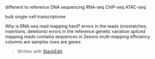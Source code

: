 diffenent to reference
DNA sequencing 
RNA-seq 
ChIP-seq 
ATAC-seq

bulk 
single-cell transcriptome

Why is RNA-seq read mapping hard? 
errors in the reads (mismatches, insertions, deletions)
errors in the reference
genetic variation
spliced mapping reads contains sequences in 2exons
multi-mapping
efficiency
columns are samples
rows are genes
> Written with [StackEdit](https://stackedit.io/).
<!--stackedit_data:
eyJoaXN0b3J5IjpbMjE1MjgxMzA1LC02OTY4Nzg0MjIsNzMwOT
k4MTE2XX0=
-->